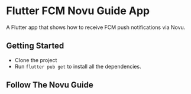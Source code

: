 # Flutter FCM Novu Guide App

A Flutter app that shows how to receive FCM push notifications via Novu.

## Getting Started

- Clone the project
- Run `flutter pub get` to install all the dependencies.

## Follow The Novu Guide
